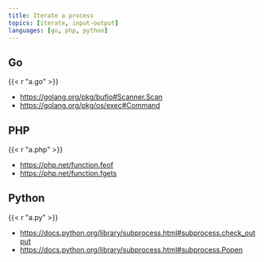 ```yaml
---
title: Iterate a process
topics: [iterate, input-output]
languages: [go, php, python]
---
```


## Go

{{< r "a.go" >}}

- <https://golang.org/pkg/bufio#Scanner.Scan>
- <https://golang.org/pkg/os/exec#Command>

## PHP

{{< r "a.php" >}}

- <https://php.net/function.feof>
- <https://php.net/function.fgets>

## Python

{{< r "a.py" >}}

- <https://docs.python.org/library/subprocess.html#subprocess.check_output>
- <https://docs.python.org/library/subprocess.html#subprocess.Popen>
